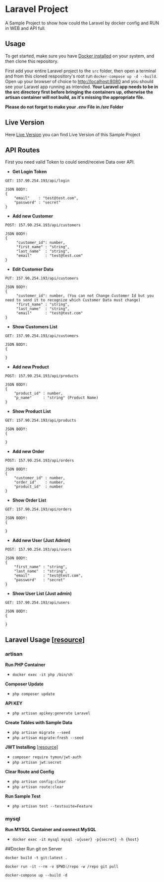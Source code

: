 # Laravel Project
A Sample Project to show how could the Laravel by docker config and RUN in WEB and API full.

## Usage

To get started, make sure you have [Docker installed](https://docs.docker.com/docker-for-mac/install/) on your system, and then clone this repository.

First add your entire Laravel project to the `src` folder, then open a terminal and from this cloned respository's root run `docker-compose up -d --build`. Open up your browser of choice to [http://localhost:8080](http://localhost:8080) and you should see your Laravel app running as intended. **Your Laravel app needs to be in the src directory first before bringing the containers up, otherwise the artisan container will not build, as it's missing the appropriate file.** 

**Please do not forget to make your _.env_ File in _/src_ Folder**

## Live Version

Here [Live Version](http://157.90.254.193) you can find Live Version of this Sample Project
## API Routes

First you need valid Token to could send/receive Data over API.

- **Get Login Token**
```
GET: 157.90.254.193/api/login

JSON BODY:
{
    "email"    : "test@test.com",
    "password" : "secret"
}
```

- **Add new Customer**
```
POST: 157.90.254.193/api/customers

JSON BODY:
{
     "customer_id": number,
     "first_name" : "string",
     "last_name"  : "string",
     "email"      : "test@test.com"
}
```

- **Edit Customer Data**
```
PUT: 157.90.254.193/api/customers

JSON BODY:
{
     "customer_id": number, (You can not Change Customer Id but you need to send it to recognize which Customer Data must change)
     "first_name" : "string",
     "last_name"  : "string",
     "email"      : "test@test.com"
}
```
- **Show Customers List**
```
GET: 157.90.254.193/api/customers

JSON BODY:
{

}
```

- **Add new Product**
```
POST: 157.90.254.193/api/products

JSON BODY:
{
    "product_id" : number,
    "p_name"     : "string" (Product Name)
}
```

- **Show Product List**
```
GET: 157.90.254.193/api/products

JSON BODY:
{

}
```

- **Add new Order**
```
POST: 157.90.254.193/api/orders

JSON BODY:
{
    "customer_id" : number,
    "order_id"    : number,
    "product_id"  : number
}
```

- **Show Order List**
```
GET: 157.90.254.193/api/orders

JSON BODY:
{

}
```

- **Add new User (Just Admin)**
```
POST: 157.90.254.193/api/users

JSON BODY:
{
    "first_name" : "string",
    "last_name"  : "string",
    "email"      : "test@test.com",
    "password"   : "secret"
}
```

- **Show User List (Just admin)**
```
GET: 157.90.254.193/api/users

JSON BODY:
{

}
```
## Laravel Usage [[resource](https://laravel.com/docs/8.x)]

### artisan

**Run PHP Container**
- ``docker exec -it php /bin/sh``


**Composer Update**
- ``php composer update``
  
**API KEY**
- ``php artisan apikey:generate Laravel``

**Create Tables with Sample Data** 
- ``php artisan migrate --seed``
- ``php artisan migrate:fresh --seed``

**JWT Installing** [[resource](https://jwt-auth.readthedocs.io/en/develop/)]
- ``composer require tymon/jwt-auth``
- ``php artisan jwt:secret``

**Clear Route and Config** 
- ``php artisan config:clear``
- ``php artisan route:clear``

**Run Sample Test**
- ``php artisan test --testsuite=Feature``


### mysql

**Run MYSQL Container and connect MySQL**
- ``docker exec -it mysql mysql -u{user} -p{secret} -h {host}``

##Docker
Run git on Server
```
docker build -t git:latest .
```

```
docker run -it --rm -v $PWD:/repo -w /repo git pull
```

```
docker-compose up --build -d
```

